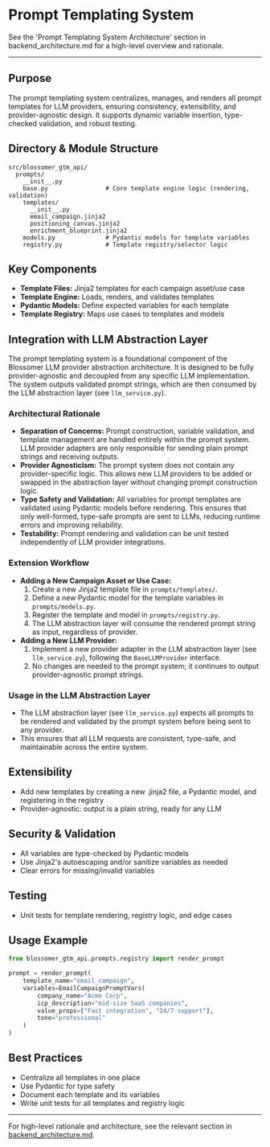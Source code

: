 # Prompt Templating System

See the 'Prompt Templating System Architecture' section in backend_architecture.md for a high-level overview and rationale.

---

## Purpose

The prompt templating system centralizes, manages, and renders all prompt templates for LLM providers, ensuring consistency, extensibility, and provider-agnostic design. It supports dynamic variable insertion, type-checked validation, and robust testing.

## Directory & Module Structure

```
src/blossomer_gtm_api/
  prompts/
    __init__.py
    base.py                # Core template engine logic (rendering, validation)
    templates/
      __init__.py
      email_campaign.jinja2
      positioning_canvas.jinja2
      enrichment_blueprint.jinja2
    models.py              # Pydantic models for template variables
    registry.py            # Template registry/selector logic
```

## Key Components

- **Template Files:** Jinja2 templates for each campaign asset/use case
- **Template Engine:** Loads, renders, and validates templates
- **Pydantic Models:** Define expected variables for each template
- **Template Registry:** Maps use cases to templates and models

## Integration with LLM Abstraction Layer

The prompt templating system is a foundational component of the Blossomer LLM provider abstraction architecture. It is designed to be fully provider-agnostic and decoupled from any specific LLM implementation. The system outputs validated prompt strings, which are then consumed by the LLM abstraction layer (see `llm_service.py`).

### Architectural Rationale
- **Separation of Concerns:** Prompt construction, variable validation, and template management are handled entirely within the prompt system. LLM provider adapters are only responsible for sending plain prompt strings and receiving outputs.
- **Provider Agnosticism:** The prompt system does not contain any provider-specific logic. This allows new LLM providers to be added or swapped in the abstraction layer without changing prompt construction logic.
- **Type Safety and Validation:** All variables for prompt templates are validated using Pydantic models before rendering. This ensures that only well-formed, type-safe prompts are sent to LLMs, reducing runtime errors and improving reliability.
- **Testability:** Prompt rendering and validation can be unit tested independently of LLM provider integrations.

### Extension Workflow
- **Adding a New Campaign Asset or Use Case:**
  1. Create a new Jinja2 template file in `prompts/templates/`.
  2. Define a new Pydantic model for the template variables in `prompts/models.py`.
  3. Register the template and model in `prompts/registry.py`.
  4. The LLM abstraction layer will consume the rendered prompt string as input, regardless of provider.
- **Adding a New LLM Provider:**
  1. Implement a new provider adapter in the LLM abstraction layer (see `llm_service.py`), following the `BaseLLMProvider` interface.
  2. No changes are needed to the prompt system; it continues to output provider-agnostic prompt strings.

### Usage in the LLM Abstraction Layer
- The LLM abstraction layer (see `llm_service.py`) expects all prompts to be rendered and validated by the prompt system before being sent to any provider.
- This ensures that all LLM requests are consistent, type-safe, and maintainable across the entire system.

## Extensibility

- Add new templates by creating a new .jinja2 file, a Pydantic model, and registering in the registry
- Provider-agnostic: output is a plain string, ready for any LLM

## Security & Validation

- All variables are type-checked by Pydantic models
- Use Jinja2's autoescaping and/or sanitize variables as needed
- Clear errors for missing/invalid variables

## Testing

- Unit tests for template rendering, registry logic, and edge cases

## Usage Example

```python
from blossomer_gtm_api.prompts.registry import render_prompt

prompt = render_prompt(
    template_name="email_campaign",
    variables=EmailCampaignPromptVars(
        company_name="Acme Corp",
        icp_description="mid-size SaaS companies",
        value_props=["Fast integration", "24/7 support"],
        tone="professional"
    )
)
```

## Best Practices

- Centralize all templates in one place
- Use Pydantic for type safety
- Document each template and its variables
- Write unit tests for all templates and registry logic

---

For high-level rationale and architecture, see the relevant section in [backend_architecture.md](backend_architecture.md). 